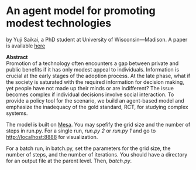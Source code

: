 # An agent model for promoting modest technologies
by Yuji Saikai, a PhD student at University of Wisconsin—Madison. A paper is available [here](https://wisc.academia.edu/saikai)

**Abstract**  
Promotion of a technology often encounters a gap between private and public benefits if it has only modest appeal to individuals. Information is crucial at the early stages of the adoption process. At the late phase, what if the society is saturated with the required information for decision making, yet people have not made up their minds or are indifferent? The issue becomes complex if individual decisions involve social interaction. To provide a policy tool for the scenario, we build an agent-based model and emphasize the inadequacy of the gold standard, RCT, for studying complex systems.  

The model is built on [Mesa](https://github.com/projectmesa/mesa). You may spefify the grid size and the number of steps in run.py. For a single run, _run.py 2_ or _run.py 1_ and go to <http://localhost:8888> for visualization.

For a batch run, in batch.py, set the parameters for the grid size, the number of steps, and the number of iterations. You should have a directory for an output file at the parent level. Then, _batch.py_.
